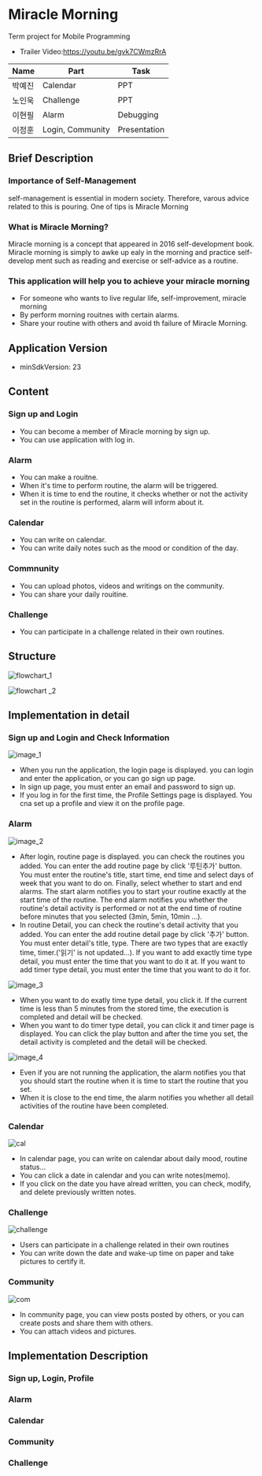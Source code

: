 # Miracle Morning
Term project for Mobile Programming
- Trailer Video:https://youtu.be/gvk7CWmzRrA

|Name|Part|Task|
|---|---|---|
|박예진|Calendar|PPT|
|노인욱|Challenge|PPT|
|이현필|Alarm|Debugging|
|이정훈|Login, Community|Presentation|


## Brief Description
### Importance of Self-Management
self-management is essential in modern society. Therefore, varous advice related to this is pouring. One of tips is Miracle Morning

### What is Miracle Morning?
Miracle morning is a concept that appeared in 2016 self-development book.
Miracle morning is simply to awke up ealy in the morning and practice self-develop ment such as reading and exercise or self-advice as a routine.

### This application will help you to achieve your miracle morning
- For someone who wants to live regular life, self-improvement, miracle morning
- By perform morning rouitnes with certain alarms.
- Share your routine with others and avoid th failure of Miracle Morning.

## Application Version
- minSdkVersion: 23

## Content
### Sign up and Login
- You can become a member of Miracle morning by sign up.
- You can use application with log in.
### Alarm
- You can make a rouitne.
- When it's time to perform routine, the alarm will be triggered.
- When it is time to end the routine, it checks whether or not the activity set in the routine is performed, alarm will inform about it.
### Calendar
- You can write on calendar.
- You can write daily notes such as the mood or condition of the day.  
### Commnunity
- You can upload photos, videos and writings on the community.
- You can share your daily rouitine.
### Challenge
- You can participate in a challenge related in their own routines.

## Structure
![flowchart_1](https://user-images.githubusercontent.com/60330965/173105615-0252ec6d-a024-4d47-bb81-8e81bb1761e1.png)

![flowchart _2](https://user-images.githubusercontent.com/60330965/173105632-61bb5f0c-db6d-40c5-905a-4db15bbc1a1b.png)


## Implementation in detail
### Sign up and Login and Check Information
![image_1](https://user-images.githubusercontent.com/60330965/173105697-ee545547-0666-47b6-8507-76b2ff7df475.png)
- When you run the application, the login page is displayed. you can login and enter the application, or you can go sign up page.
- In sign up page, you must enter an email and password to sign up.
- If you log in for the first time, the Profile Settings page is displayed. You cna set up a profile and view it on the profile page.


### Alarm
![image_2](https://user-images.githubusercontent.com/60330965/173105741-ef8604bb-271b-4952-afb9-d2154fe7502a.png)
- After login, routine page is displayed. you can check the routines you added.
You can enter the add routine page by click '루틴추가' button. You must enter the routine's title, start time, end time and select days of week that you want to do on. Finally, select whether to start and end alarms. The start alarm notifies you to start your routine exactly at the start time of the routine. The end alarm notifies you whether the routine's detail activity is performed or not at the end time of routine before minutes that you selected (3min, 5min, 10min ...).
- In routine Detail, you can check the routine's detail activity that you added.
You can enter the add routine detail page by click '추가' button. You must enter detail's title, type. There are two types that are exactly time, timer.('읽기' is not updated...). If you want to add exactly time type detail, you must enter the time that you want to do it at. If you want to add timer type detail, you must enter the time that you want to do it for.

![image_3](https://user-images.githubusercontent.com/60330965/173105757-487ad071-c2a3-4a24-b4a4-0dad0ed25f26.png)
- When you want to do exatly time type detail, you click it. If the current time is less than 5 minutes from the stored time, the execution is completed and detail will be checked.
- When you want to do timer type detail, you can click it and timer page is displayed. You can click the play button and after the time you set, the detail activity is completed and the detail will be checked.

![image_4](https://user-images.githubusercontent.com/60330965/173105791-480bf3d1-cbb6-4435-bed7-d5a191148488.png)
- Even if you are not running the application, the alarm notifies you that you should start the routine when it is time to start the routine that you set.
- When it is close to the end time, the alarm notifies you whether all detail activities of the routine have been completed.
### Calendar
![cal](https://user-images.githubusercontent.com/60330965/173105841-216085c6-317b-471f-9ef8-d2a504dc152e.png)
- In calendar page, you can write on calendar about daily mood, routine status...
- You can click a date in calendar and you can write notes(memo).
- If you click on the date you have alread written, you can check, modify, and delete previously written notes.

### Challenge
![challenge](https://user-images.githubusercontent.com/60330965/173105866-2ba3bc3f-6897-4bc5-b898-3ab3823fa8e0.png)
- Users can participate in a challenge related in their own routines
- You can write down the date and wake-up time on paper and take pictures to certify it.

### Community
![com](https://user-images.githubusercontent.com/60330965/173105886-9d109ab6-9810-47be-8854-0cbff1b8408b.png)
- In community page, you can view posts posted by others, or you can create posts and share them with others.
- You can attach videos and pictures.

## Implementation Description
### Sign up, Login, Profile
### Alarm
### Calendar
### Community
### Challenge
